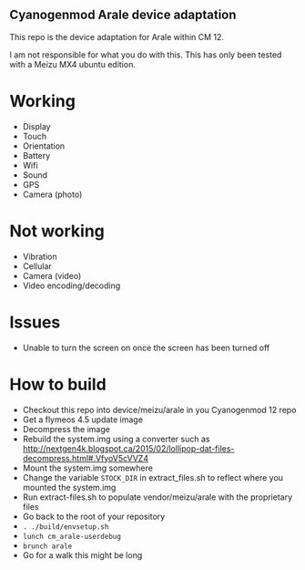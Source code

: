 Cyanogenmod Arale device adaptation
-----------------------------------

This repo is the device adaptation for Arale within CM 12.

I am not responsible for what you do with this.
This has only been tested with a Meizu MX4 ubuntu edition.

Working
=======
* Display
* Touch
* Orientation
* Battery
* Wifi
* Sound
* GPS
* Camera (photo)

Not working
===========
* Vibration
* Cellular
* Camera (video)
* Video encoding/decoding

Issues
======
* Unable to turn the screen on once the screen has been turned off

How to build
============

* Checkout this repo into device/meizu/arale in you Cyanogenmod 12 repo
* Get a flymeos 4.5 update image
* Decompress the image
* Rebuild the system.img using a converter such as http://nextgen4k.blogspot.ca/2015/02/lollipop-dat-files-decompress.html#.VfyoV5cVVZ4
* Mount the system.img somewhere
* Change the variable ```STOCK_DIR``` in extract_files.sh to reflect where you mounted the system.img
* Run extract-files.sh to populate vendor/meizu/arale with the proprietary files
* Go back to the root of your repository
* ```. ./build/envsetup.sh```
* ```lunch cm_arale-userdebug```
* ```brunch arale```
* Go for a walk this might be long
